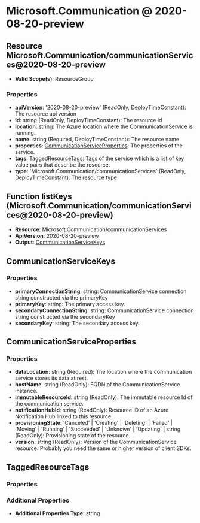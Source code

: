 # Microsoft.Communication @ 2020-08-20-preview

## Resource Microsoft.Communication/communicationServices@2020-08-20-preview
* **Valid Scope(s)**: ResourceGroup
### Properties
* **apiVersion**: '2020-08-20-preview' (ReadOnly, DeployTimeConstant): The resource api version
* **id**: string (ReadOnly, DeployTimeConstant): The resource id
* **location**: string: The Azure location where the CommunicationService is running.
* **name**: string (Required, DeployTimeConstant): The resource name
* **properties**: [CommunicationServiceProperties](#communicationserviceproperties): The properties of the service.
* **tags**: [TaggedResourceTags](#taggedresourcetags): Tags of the service which is a list of key value pairs that describe the resource.
* **type**: 'Microsoft.Communication/communicationServices' (ReadOnly, DeployTimeConstant): The resource type

## Function listKeys (Microsoft.Communication/communicationServices@2020-08-20-preview)
* **Resource**: Microsoft.Communication/communicationServices
* **ApiVersion**: 2020-08-20-preview
* **Output**: [CommunicationServiceKeys](#communicationservicekeys)

## CommunicationServiceKeys
### Properties
* **primaryConnectionString**: string: CommunicationService connection string constructed via the primaryKey
* **primaryKey**: string: The primary access key.
* **secondaryConnectionString**: string: CommunicationService connection string constructed via the secondaryKey
* **secondaryKey**: string: The secondary access key.

## CommunicationServiceProperties
### Properties
* **dataLocation**: string (Required): The location where the communication service stores its data at rest.
* **hostName**: string (ReadOnly): FQDN of the CommunicationService instance.
* **immutableResourceId**: string (ReadOnly): The immutable resource Id of the communication service.
* **notificationHubId**: string (ReadOnly): Resource ID of an Azure Notification Hub linked to this resource.
* **provisioningState**: 'Canceled' | 'Creating' | 'Deleting' | 'Failed' | 'Moving' | 'Running' | 'Succeeded' | 'Unknown' | 'Updating' | string (ReadOnly): Provisioning state of the resource.
* **version**: string (ReadOnly): Version of the CommunicationService resource. Probably you need the same or higher version of client SDKs.

## TaggedResourceTags
### Properties
### Additional Properties
* **Additional Properties Type**: string

